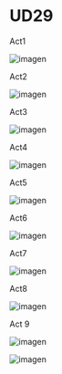 # UD29
Act1 

![imagen](https://user-images.githubusercontent.com/9555509/170094007-77b5a35f-c4e3-4fff-ac7a-88c3bd68ac4d.png)


Act2

![imagen](https://user-images.githubusercontent.com/9555509/170094050-442526fd-21b5-424d-b17c-0b14787a3333.png)

Act3 

![imagen](https://user-images.githubusercontent.com/9555509/170094087-b0adbd7d-45ea-45be-a80c-fd8d91a42128.png)

Act4

![imagen](https://user-images.githubusercontent.com/9555509/170094144-a2ee39f1-64a8-4427-a1a5-6cab91068188.png)

Act5

![imagen](https://user-images.githubusercontent.com/9555509/170094175-f3b596b8-4823-4b1c-8231-bef1e5ca67d5.png)


Act6

![imagen](https://user-images.githubusercontent.com/9555509/170094221-bc60ee4c-8181-41c5-87e2-59094f0f8f68.png)

Act7

![imagen](https://user-images.githubusercontent.com/9555509/170094252-a5c6a218-1ec5-4515-8e12-07fe3f7998d6.png)

Act8

![imagen](https://user-images.githubusercontent.com/9555509/170094294-cc173e90-d9d5-4e03-8b0f-f2831155515d.png)

Act 9

![imagen](https://user-images.githubusercontent.com/9555509/170094378-c556eb1e-7aa1-4594-bae2-c8e308b53ae0.png)


![imagen](https://user-images.githubusercontent.com/9555509/170094343-34f8b36c-0c7f-4e1a-9376-e6fd80c8534a.png)

